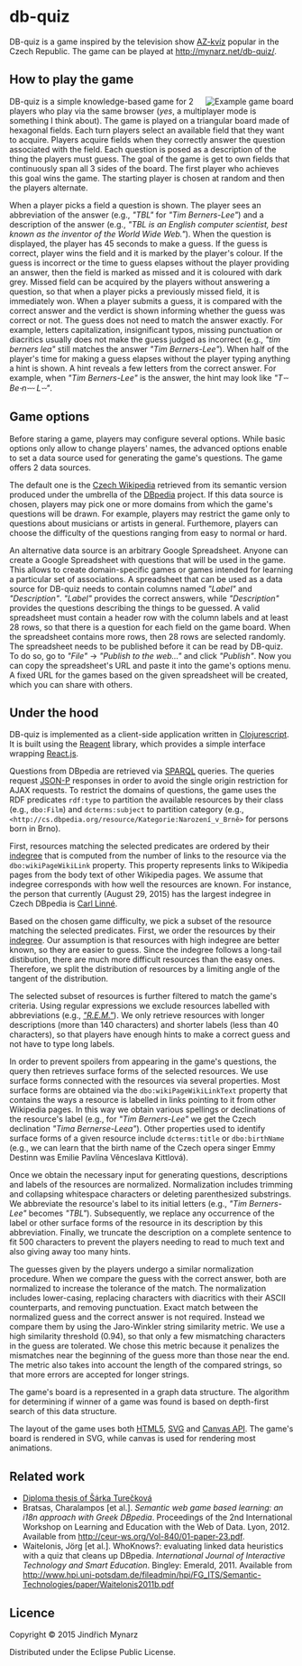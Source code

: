 # db-quiz

DB-quiz is a game inspired by the television show [AZ-kvíz](https://cs.wikipedia.org/wiki/AZ-kv%C3%ADz) popular in the Czech Republic. The game can be played at <http://mynarz.net/db-quiz/>.

## How to play the game

<img src="https://raw.githubusercontent.com/jindrichmynarz/db-quiz/master/resources/public/img/example_board.png" alt="Example game board" align="right" />

DB-quiz is a simple knowledge-based game for 2 players who play via the same browser (*yes*, a multiplayer mode is something I think about). The game is played on a triangular board made of hexagonal fields. Each turn players select an available field that they want to acquire. Players acquire fields when they correctly answer the question associated with the field. Each question is posed as a description of the thing the players must guess. The goal of the game is get to own fields that continuously span all 3 sides of the board. The first player who achieves this goal wins the game. The starting player is chosen at random and then the players alternate. 

When a player picks a field a question is shown. The player sees an abbreviation of the answer (e.g., *"TBL"* for *"Tim Berners-Lee"*) and a description of the answer (e.g., *"TBL is an English computer scientist, best known as the inventor of the World Wide Web."*). When the question is displayed, the player has 45 seconds to make a guess. If the guess is correct, player wins the field and it is marked by the player's colour. If the guess is incorrect or the time to guess elapses without the player providing an answer, then the field is marked as missed and it is coloured with dark grey. Missed field can be acquired by the players without answering a question, so that when a player picks a previously missed field, it is immediately won. When a player submits a guess, it is compared with the correct answer and the verdict is shown informing whether the guess was correct or not. The guess does not need to match the answer exactly. For example, letters capitalization, insignificant typos, missing punctuation or diacritics usually does not make the guess judged as incorrect (e.g., *"tim berners lea"* still matches the answer *"Tim Berners-Lee"*). When half of the player's time for making a guess elapses without the player typing anything a hint is shown. A hint reveals a few letters from the correct answer. For example, when *"Tim Berners-Lee"* is the answer, the hint may look like *"T⏑⏑ Be⏑n⏑⏑⏑ L⏑⏑"*. 

## Game options

Before staring a game, players may configure several options. While basic options only allow to change players' names, the advanced options enable to set a data source used for generating the game's questions. The game offers 2 data sources.

The default one is the [Czech Wikipedia](https://cs.wikipedia.org) retrieved from its semantic version produced under the umbrella of the [DBpedia](http://dbpedia.org) project. If this data source is chosen, players may pick one or more domains from which the game's questions will be drawn. For example, players may restrict the game only to questions about musicians or artists in general. Furthemore, players can choose the difficulty of the questions ranging from easy to normal or hard. 

An alternative data source is an arbitrary Google Spreadsheet. Anyone can create a Google Spreadsheet with questions that will be used in the game. This allows to create domain-specific games or games intended for learning a particular set of associations. A spreadsheet that can be used as a data source for DB-quiz needs to contain columns named *"Label"* and *"Description"*. *"Label"* provides the correct answers, while *"Description"* provides the questions describing the things to be guessed. A valid spreadsheet must contain a header row with the column labels and at least 28 rows, so that there is a question for each field on the game board. When the spreadsheet contains more rows, then 28 rows are selected randomly. The spreadsheet needs to be published before it can be read by DB-quiz. To do so, go to *"File"* → *"Publish to the web..."* and click *"Publish"*. Now you can copy the spreadsheet's URL and paste it into the game's options menu. A fixed URL for the games based on the given spreadsheet will be created, which you can share with others. 

## Under the hood

DB-quiz is implemented as a client-side application written in [Clojurescript](https://github.com/clojure/clojurescript). It is built using the [Reagent](https://github.com/reagent-project/reagent) library, which provides a simple interface wrapping [React.js](http://facebook.github.io/react/).

Questions from DBpedia are retrieved via [SPARQL](http://www.w3.org/TR/sparql11-query/) queries. The queries request [JSON-P](http://json-p.org/) responses in order to avoid the single origin restriction for AJAX requests. To restrict the domains of questions, the game uses the RDF predicates `rdf:type` to partition the available resources by their class (e.g., `dbo:Film`) and `dcterms:subject` to partition category (e.g., `<http://cs.dbpedia.org/resource/Kategorie:Narození_v_Brně>` for persons born in Brno).

First, resources matching the selected predicates are ordered by their [indegree](https://en.wiktionary.org/wiki/indegree) that is computed from the number of links to the resource via the `dbo:wikiPageWikiLink` property. This property represents links to Wikipedia pages from the body text of other Wikipedia pages. We assume that indegree corresponds with how well the resources are known. For instance, the person that currently (August 29, 2015) has the largest indegree in Czech DBpedia is [Carl Linné](http://cs.dbpedia.org/resource/Carl_Linné).

Based on the chosen game difficulty, we pick a subset of the resource matching the selected predicates. First, we order the resources by their [indegree](https://en.wiktionary.org/wiki/indegree). Our assumption is that resources with high indegree are better known, so they are easier to guess. Since the indegree follows a long-tail distibution, there are much more difficult resources than the easy ones. Therefore, we split the distribution of resources by a limiting angle of the tangent of the distribution. 

The selected subset of resources is further filtered to match the game's criteria. Using regular expressions we exclude resources labelled with abbreviations (e.g., [*"R.E.M."*](http://cs.dbpedia.org/resource/R.E.M.)). We only retrieve resources with longer descriptions (more than 140 characters) and shorter labels (less than 40 characters), so that players have enough hints to make a correct guess and not have to type long labels.

In order to prevent spoilers from appearing in the game's questions, the query then retrieves surface forms of the selected resources. We use surface forms connected with the resources via several properties. Most surface forms are obtained via the `dbo:wikiPageWikiLinkText` property that contains the ways a resource is labelled in links pointing to it from other Wikipedia pages. In this way we obtain various spellings or declinations of the resource's label (e.g., for *"Tim Berners-Lee"* we get the Czech declination *"Tima Bernerse-Leea"*). Other properties used to identify surface forms of a given resource include `dcterms:title` or `dbo:birthName` (e.g., we can learn that the birth name of the Czech opera singer Emmy Destinn was Emilie Pavlína Věnceslava Kittlová). 

Once we obtain the necessary input for generating questions, descriptions and labels of the resources are normalized. Normalization includes trimming and collapsing whitespace characters or deleting parenthesized substrings. We abbreviate the resource's label to its initial letters (e.g., *"Tim Berners-Lee"* becomes *"TBL"*). Subsequently, we replace any occurrence of the label or other surface forms of the resource in its description by this abbreviation. Finally, we truncate the description on a complete sentence to fit 500 characters to prevent the players needing to read to much text and also giving away too many hints.

The guesses given by the players undergo a similar normalization procedure. When we compare the guess with the correct answer, both are normalized to increase the tolerance of the match. The normalization includes lower-casing, replacing characters with diacritics with their ASCII counterparts, and removing punctuation. Exact match between the normalized guess and the correct answer is not required. Instead we compare them by using the Jaro-Winkler string similarity metric. We use a high similarity threshold (0.94), so that only a few mismatching characters in the guess are tolerated. We chose this metric because it penalizes the mismatches near the beginning of the guess more than those near the end. The metric also takes into account the length of the compared strings, so that more errors are accepted for longer strings.

The game's board is a represented in a graph data structure. The algorithm for determining if winner of a game was found is based on depth-first search of this data structure. 

The layout of the game uses both [HTML5](http://www.w3.org/TR/html5/), [SVG](http://www.w3.org/TR/SVG/) and [Canvas API](http://www.w3.org/TR/2dcontext/). The game's board is rendered in SVG, while canvas is used for rendering most animations.

## Related work

* [Diploma thesis of Šárka Turečková](http://isis.vse.cz/zp/index.pl?podrobnosti_zp=51463)
* Bratsas, Charalampos \[et al.\]. *Semantic web game based learning: an i18n approach with Greek DBpedia*. Proceedings of the 2nd International Workshop on Learning and Education with the Web of Data. Lyon, 2012. Available from <http://ceur-ws.org/Vol-840/01-paper-23.pdf>.
* Waitelonis, Jörg \[et al.\]. WhoKnows?: evaluating linked data heuristics with a quiz that cleans up DBpedia. *International Journal of Interactive Technology and Smart Education*. Bingley: Emerald, 2011. Available from <http://www.hpi.uni-potsdam.de/fileadmin/hpi/FG_ITS/Semantic-Technologies/paper/Waitelonis2011b.pdf>

## Licence

Copyright © 2015 Jindřich Mynarz

Distributed under the Eclipse Public License.
